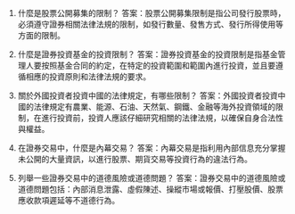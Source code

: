 

1. 什麼是股票公開募集的限制？
答案：股票公開募集限制是指公司發行股票時，必須遵守證券相關法律法規的限制，如發行數量、發售方式、發行所得使用等方面的限制。

2. 什麼是證券投資基金的投資限制？ 
答案：證券投資基金的投資限制是指基金管理人要按照基金合同的約定，在特定的投資範圍和範圍內進行投資，並且要遵循相應的投資原則和法律法規的要求。

3. 關於外國投資者投資中國的法律規定，有哪些限制？
答案：外國投資者投資中國的法律規定有農業、能源、石油、天然氣、鋼鐵、金融等海外投資領域的限制，在進行投資前，投資人應該仔細研究相關的法律法規，以確保自身合法性與權益。

4. 在證券交易中，什麼是內幕交易？ 
答案：內幕交易是指利用內部信息充分掌握未公開的大量資訊，以進行股票、期貨交易等投資行為的違法行為。

5. 列舉一些證券交易中的道德風險或道德問題？
答案：證券交易中的道德風險或道德問題包括：內部消息泄露、虛假陳述、操縱市場或報價、打壓股價、股票應收款項遲延等不道德行為。